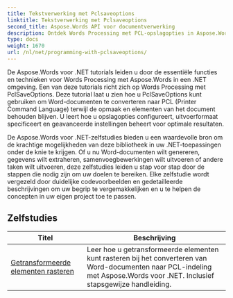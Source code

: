 ```yaml
---
title: Tekstverwerking met Pclsaveoptions
linktitle: Tekstverwerking met Pclsaveoptions
second_title: Aspose.Words API voor documentverwerking
description: Ontdek Words Processing met PCL-opslagopties in Aspose.Words voor .NET. Leer hoe u Word-documenten in PCL-formaat kunt bewerken en aanpassen met stapsgewijze tutorials en codevoorbeelden.
type: docs
weight: 1670
url: /nl/net/programming-with-pclsaveoptions/
---
```

De Aspose.Words voor .NET tutorials leiden u door de essentiële functies en technieken voor Words Processing met Aspose.Words in een .NET omgeving. Een van deze tutorials richt zich op Words Processing met PclSaveOptions. Deze tutorial laat u zien hoe u PclSaveOptions kunt gebruiken om Word-documenten te converteren naar PCL (Printer Command Language) terwijl de opmaak en elementen van het document behouden blijven. U leert hoe u opslagopties configureert, uitvoerformaat specificeert en geavanceerde instellingen beheert voor optimale resultaten.

De Aspose.Words voor .NET-zelfstudies bieden u een waardevolle bron om de krachtige mogelijkheden van deze bibliotheek in uw .NET-toepassingen onder de knie te krijgen. Of u nu Word-documenten wilt genereren, gegevens wilt extraheren, samenvoegbewerkingen wilt uitvoeren of andere taken wilt uitvoeren, deze zelfstudies leiden u stap voor stap door de stappen die nodig zijn om uw doelen te bereiken. Elke zelfstudie wordt vergezeld door duidelijke codevoorbeelden en gedetailleerde beschrijvingen om uw begrip te vergemakkelijken en u te helpen de concepten in uw eigen project toe te passen.

 ## Zelfstudies
| Titel | Beschrijving |
| --- | --- |
| [Getransformeerde elementen rasteren](./rasterize-transformed-elements/) | Leer hoe u getransformeerde elementen kunt rasteren bij het converteren van Word-documenten naar PCL-indeling met Aspose.Words voor .NET. Inclusief stapsgewijze handleiding. |